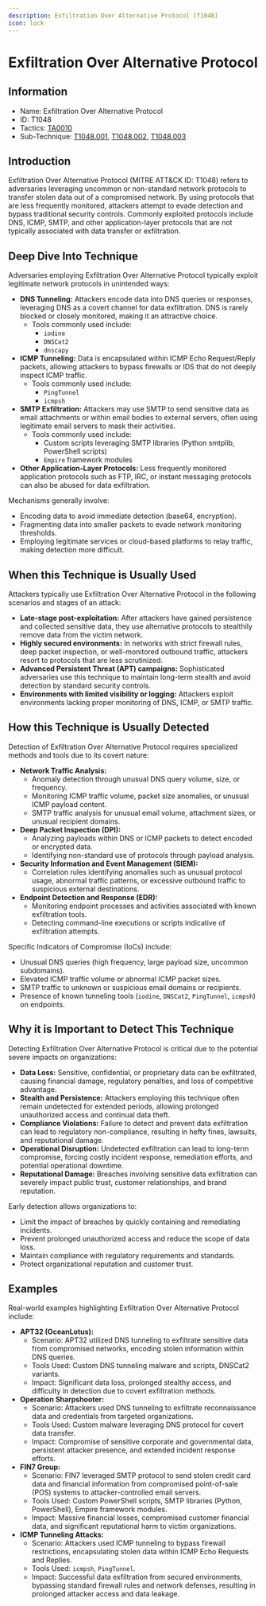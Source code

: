 ```yaml
---
description: Exfiltration Over Alternative Protocol [T1048]
icon: lock
---
```


# Exfiltration Over Alternative Protocol

## Information

* Name: Exfiltration Over Alternative Protocol
* ID: T1048
* Tactics: [TA0010](../)
* Sub-Technique: [T1048.001](t1048.001.md), [T1048.002](t1048.002.md), [T1048.003](t1048.003.md)

## Introduction

Exfiltration Over Alternative Protocol (MITRE ATT\&CK ID: T1048) refers to adversaries leveraging uncommon or non-standard network protocols to transfer stolen data out of a compromised network. By using protocols that are less frequently monitored, attackers attempt to evade detection and bypass traditional security controls. Commonly exploited protocols include DNS, ICMP, SMTP, and other application-layer protocols that are not typically associated with data transfer or exfiltration.

## Deep Dive Into Technique

Adversaries employing Exfiltration Over Alternative Protocol typically exploit legitimate network protocols in unintended ways:

* **DNS Tunneling:** Attackers encode data into DNS queries or responses, leveraging DNS as a covert channel for data exfiltration. DNS is rarely blocked or closely monitored, making it an attractive choice.
  * Tools commonly used include:
    * `iodine`
    * `DNSCat2`
    * `dnscapy`
* **ICMP Tunneling:** Data is encapsulated within ICMP Echo Request/Reply packets, allowing attackers to bypass firewalls or IDS that do not deeply inspect ICMP traffic.
  * Tools commonly used include:
    * `PingTunnel`
    * `icmpsh`
* **SMTP Exfiltration:** Attackers may use SMTP to send sensitive data as email attachments or within email bodies to external servers, often using legitimate email servers to mask their activities.
  * Tools commonly used include:
    * Custom scripts leveraging SMTP libraries (Python smtplib, PowerShell scripts)
    * `Empire` framework modules
* **Other Application-Layer Protocols:** Less frequently monitored application protocols such as FTP, IRC, or instant messaging protocols can also be abused for data exfiltration.

Mechanisms generally involve:

* Encoding data to avoid immediate detection (base64, encryption).
* Fragmenting data into smaller packets to evade network monitoring thresholds.
* Employing legitimate services or cloud-based platforms to relay traffic, making detection more difficult.

## When this Technique is Usually Used

Attackers typically use Exfiltration Over Alternative Protocol in the following scenarios and stages of an attack:

* **Late-stage post-exploitation:** After attackers have gained persistence and collected sensitive data, they use alternative protocols to stealthily remove data from the victim network.
* **Highly secured environments:** In networks with strict firewall rules, deep packet inspection, or well-monitored outbound traffic, attackers resort to protocols that are less scrutinized.
* **Advanced Persistent Threat (APT) campaigns:** Sophisticated adversaries use this technique to maintain long-term stealth and avoid detection by standard security controls.
* **Environments with limited visibility or logging:** Attackers exploit environments lacking proper monitoring of DNS, ICMP, or SMTP traffic.

## How this Technique is Usually Detected

Detection of Exfiltration Over Alternative Protocol requires specialized methods and tools due to its covert nature:

* **Network Traffic Analysis:**
  * Anomaly detection through unusual DNS query volume, size, or frequency.
  * Monitoring ICMP traffic volume, packet size anomalies, or unusual ICMP payload content.
  * SMTP traffic analysis for unusual email volume, attachment sizes, or unusual recipient domains.
* **Deep Packet Inspection (DPI):**
  * Analyzing payloads within DNS or ICMP packets to detect encoded or encrypted data.
  * Identifying non-standard use of protocols through payload analysis.
* **Security Information and Event Management (SIEM):**
  * Correlation rules identifying anomalies such as unusual protocol usage, abnormal traffic patterns, or excessive outbound traffic to suspicious external destinations.
* **Endpoint Detection and Response (EDR):**
  * Monitoring endpoint processes and activities associated with known exfiltration tools.
  * Detecting command-line executions or scripts indicative of exfiltration attempts.

Specific Indicators of Compromise (IoCs) include:

* Unusual DNS queries (high frequency, large payload size, uncommon subdomains).
* Elevated ICMP traffic volume or abnormal ICMP packet sizes.
* SMTP traffic to unknown or suspicious email domains or recipients.
* Presence of known tunneling tools (`iodine`, `DNSCat2`, `PingTunnel`, `icmpsh`) on endpoints.

## Why it is Important to Detect This Technique

Detecting Exfiltration Over Alternative Protocol is critical due to the potential severe impacts on organizations:

* **Data Loss:** Sensitive, confidential, or proprietary data can be exfiltrated, causing financial damage, regulatory penalties, and loss of competitive advantage.
* **Stealth and Persistence:** Attackers employing this technique often remain undetected for extended periods, allowing prolonged unauthorized access and continual data theft.
* **Compliance Violations:** Failure to detect and prevent data exfiltration can lead to regulatory non-compliance, resulting in hefty fines, lawsuits, and reputational damage.
* **Operational Disruption:** Undetected exfiltration can lead to long-term compromise, forcing costly incident response, remediation efforts, and potential operational downtime.
* **Reputational Damage:** Breaches involving sensitive data exfiltration can severely impact public trust, customer relationships, and brand reputation.

Early detection allows organizations to:

* Limit the impact of breaches by quickly containing and remediating incidents.
* Prevent prolonged unauthorized access and reduce the scope of data loss.
* Maintain compliance with regulatory requirements and standards.
* Protect organizational reputation and customer trust.

## Examples

Real-world examples highlighting Exfiltration Over Alternative Protocol include:

* **APT32 (OceanLotus):**
  * Scenario: APT32 utilized DNS tunneling to exfiltrate sensitive data from compromised networks, encoding stolen information within DNS queries.
  * Tools Used: Custom DNS tunneling malware and scripts, DNSCat2 variants.
  * Impact: Significant data loss, prolonged stealthy access, and difficulty in detection due to covert exfiltration methods.
* **Operation Sharpshooter:**
  * Scenario: Attackers used DNS tunneling to exfiltrate reconnaissance data and credentials from targeted organizations.
  * Tools Used: Custom malware leveraging DNS protocol for covert data transfer.
  * Impact: Compromise of sensitive corporate and governmental data, persistent attacker presence, and extended incident response efforts.
* **FIN7 Group:**
  * Scenario: FIN7 leveraged SMTP protocol to send stolen credit card data and financial information from compromised point-of-sale (POS) systems to attacker-controlled email servers.
  * Tools Used: Custom PowerShell scripts, SMTP libraries (Python, PowerShell), Empire framework modules.
  * Impact: Massive financial losses, compromised customer financial data, and significant reputational harm to victim organizations.
* **ICMP Tunneling Attacks:**
  * Scenario: Attackers used ICMP tunneling to bypass firewall restrictions, encapsulating stolen data within ICMP Echo Requests and Replies.
  * Tools Used: `icmpsh`, `PingTunnel`.
  * Impact: Successful data exfiltration from secured environments, bypassing standard firewall rules and network defenses, resulting in prolonged attacker access and data leakage.
